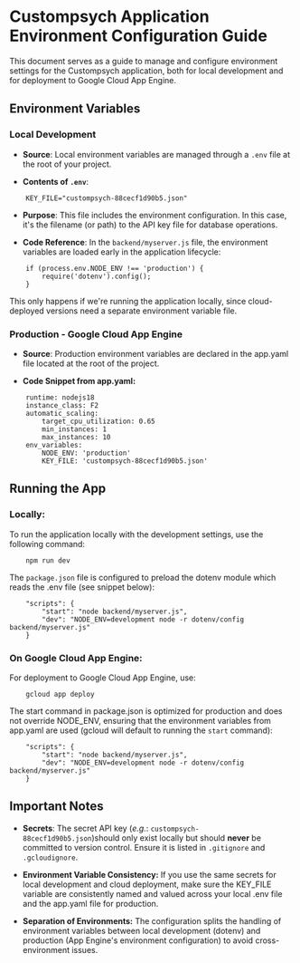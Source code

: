 
# Custompsych Application Environment Configuration Guide

This document serves as a guide to manage and configure environment settings for the Custompsych application, both for local development and for deployment to Google Cloud App Engine.

## Environment Variables

### Local Development

- **Source**: Local environment variables are managed through a `.env` file at the root of your project.

- **Contents of `.env`**:

```
    KEY_FILE="custompsych-88cecf1d90b5.json"
```

- **Purpose**: This file includes the environment configuration. In this case, it's the filename (or path) to the API key file for database operations.

- **Code Reference**: In the `backend/myserver.js` file, the environment variables are loaded early in the application lifecycle:
```
	if (process.env.NODE_ENV !== 'production') {
		require('dotenv').config();
	}
```
This only happens if we're running the application locally, since cloud-deployed versions need a separate environment variable file.

### Production - Google Cloud App Engine

- **Source**: Production environment variables are declared in the app.yaml file located at the root of the project.

- **Code Snippet from app.yaml:**
```
	runtime: nodejs18
	instance_class: F2
	automatic_scaling:
		target_cpu_utilization: 0.65
		min_instances: 1
		max_instances: 10
	env_variables:
		NODE_ENV: 'production'
		KEY_FILE: 'custompsych-88cecf1d90b5.json'
```

## Running the App

### Locally:

To run the application locally with the development settings, use the following command:

```
	npm run dev
```

The `package.json` file is configured to preload the dotenv module which reads the .env file (see snippet below):
```
	"scripts": {
		"start": "node backend/myserver.js",
		"dev": "NODE_ENV=development node -r dotenv/config backend/myserver.js"
	}
```

### On Google Cloud App Engine:

For deployment to Google Cloud App Engine, use:
```
	gcloud app deploy
```
The start command in package.json is optimized for production and does not override NODE_ENV, ensuring that the environment variables from app.yaml are used (gcloud will default to running the `start` command):
```
	"scripts": {
		"start": "node backend/myserver.js",
		"dev": "NODE_ENV=development node -r dotenv/config backend/myserver.js"
	}
```

## Important Notes

- **Secrets**: The secret API key (*e.g.*: `custompsych-88cecf1d90b5.json`)should only exist locally but should **never** be committed to version control. Ensure it is listed in `.gitignore` and `.gcloudignore`.

- **Environment Variable Consistency:** If you use the same secrets for local development and cloud deployment, make sure the KEY_FILE variable are consistently named and valued across your local .env file and the app.yaml file for production.

- **Separation of Environments:** The configuration splits the handling of environment variables between local development (dotenv) and production (App Engine's environment configuration) to avoid cross-environment issues.
